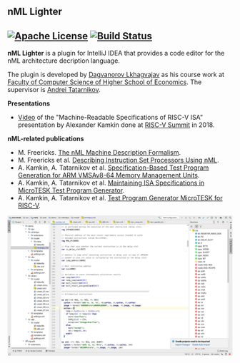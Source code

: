 nML Lighter
---
[![Apache License](https://img.shields.io/badge/license-Apache%202-blue.svg)](LICENSE)
[![Build Status](https://travis-ci.org/andrewt0301/nml-lighter.svg?branch=master)](
https://travis-ci.org/andrewt0301/nml-lighter)
---

__nML Lighter__ is a plugin for IntelliJ IDEA that provides a code editor for the nML
architecture decription language.

The plugin is developed by [Dagvanorov Lkhagvajav](https://github.com/tombuuz) as his course work at
[Faculty of Computer Science of Higher School of Economics](https://cs.hse.ru/en/).
The supervisor is [Andrei Tatarnikov](https://github.com/andrewt0301).

__Presentations__

* [Video](https://www.youtube.com/watch?v=7phKiMm3onE)
of the "Machine-Readable Specifications of RISC-V ISA" presentation by Alexander Kamkin 
done at [RISC-V Summit](https://riscv.org/proceedings/2018/12/inaugural-risc-v-summit-proceedings/)
in 2018.

__nML-related publications__

* M. Freericks.
  [The nML Machine Description Formalism](
  http://citeseerx.ist.psu.edu/viewdoc/download?doi=10.1.1.40.4384&rep=rep1&type=pdf).
* M. Freericks et al.
  [Describing Instruction Set Processors Using nML](
  https://core.ac.uk/download/pdf/23797703.pdf).
* A. Kamkin, A. Tatarnikov et al.
  [Specification-Based Test Program Generation for ARM VMSAv8-64 Memory Management Units](
  https://ieeexplore.ieee.org/document/7548929).
* A. Kamkin, A. Tatarnikov et al.
  [Maintaining ISA Specifications in MicroTESK Test Program Generator](
  https://ieeexplore.ieee.org/document/8396942).
* A. Kamkin, A. Tatarnikov et al.
  [Test Program Generator MicroTESK for RISC-V](
  https://ieeexplore.ieee.org/document/8746054).

![nML Lighter](nML_IntelliJ_Plugin.png)
